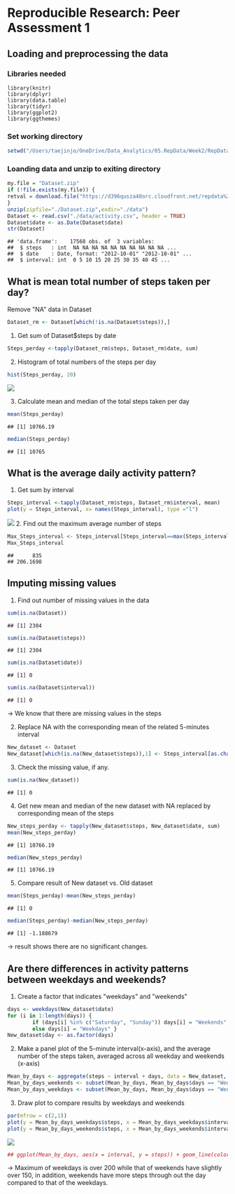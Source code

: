 # Reproducible Research: Peer Assessment 1


## Loading and preprocessing the data

### Libraries needed
```{r]
library(knitr)
library(dplyr)
library(data.table)
library(tidyr)
library(ggplot2)
library(ggthemes)

```

### Set working directory

```r
setwd("/Users/taejinjo/OneDrive/Data_Analytics/05.RepData/Week2/RepData_PeerAssessment1")
```

### Loanding data and unzip to exiting directory

```r
my.file = "Dataset.zip"
if (!file.exists(my.file)) {
retval = download.file("https://d396qusza40orc.cloudfront.net/repdata%2Fdata%2Factivity.zip", destfile = my.file, method = "curl")
}
unzip(zipfile="./Dataset.zip",exdir="./data")
Dataset <- read.csv("./data/activity.csv", header = TRUE)
Dataset$date <- as.Date(Dataset$date)
str(Dataset)
```

```
## 'data.frame':	17568 obs. of  3 variables:
##  $ steps   : int  NA NA NA NA NA NA NA NA NA NA ...
##  $ date    : Date, format: "2012-10-01" "2012-10-01" ...
##  $ interval: int  0 5 10 15 20 25 30 35 40 45 ...
```

## What is mean total number of steps taken per day?

Remove "NA" data in Dataset

```r
Dataset_rm <- Dataset[which(!is.na(Dataset$steps)),]
```

1. Get sum of Dataset$steps by date

```r
Steps_perday <-tapply(Dataset_rm$steps, Dataset_rm$date, sum)
```

2. Histogram of total numbers of the steps per day

```r
hist(Steps_perday, 20)
```

![](PA1_template_files/figure-html/unnamed-chunk-5-1.png)

3. Calculate mean and median of the total steps taken per day

```r
mean(Steps_perday)
```

```
## [1] 10766.19
```

```r
median(Steps_perday)
```

```
## [1] 10765
```

## What is the average daily activity pattern?

1. Get sum by interval

```r
Steps_interval <-tapply(Dataset_rm$steps, Dataset_rm$interval, mean)
plot(y = Steps_interval, x= names(Steps_interval), type ="l")
```

![](PA1_template_files/figure-html/unnamed-chunk-7-1.png)
2. Find out the maximum average number of steps

```r
Max_Steps_interval <- Steps_interval[Steps_interval==max(Steps_interval)]
Max_Steps_interval
```

```
##      835 
## 206.1698
```

## Imputing missing values
1. Find out number of missing values in the data

```r
sum(is.na(Dataset))
```

```
## [1] 2304
```

```r
sum(is.na(Dataset$steps))
```

```
## [1] 2304
```

```r
sum(is.na(Dataset$date))
```

```
## [1] 0
```

```r
sum(is.na(Dataset$interval))
```

```
## [1] 0
```
-> We know that there are missing values in the steps

2. Replace NA with the corresponding mean of the related 5-minutes interval

```r
New_dataset <- Dataset
New_dataset[which(is.na(New_dataset$steps)),1] <- Steps_interval[as.character(New_dataset[which(is.na(New_dataset$steps)),3])]
```

3. Check the missing value, if any.

```r
sum(is.na(New_dataset))
```

```
## [1] 0
```

4. Get new mean and median of the new dataset with NA replaced by corresponding mean of the steps 

```r
New_steps_perday <- tapply(New_dataset$steps, New_dataset$date, sum)
mean(New_steps_perday)
```

```
## [1] 10766.19
```

```r
median(New_steps_perday)
```

```
## [1] 10766.19
```

5. Compare result of New dataset vs. Old dataset

```r
mean(Steps_perday)-mean(New_steps_perday)
```

```
## [1] 0
```

```r
median(Steps_perday)-median(New_steps_perday)
```

```
## [1] -1.188679
```
-> result shows there are no significant changes.

## Are there differences in activity patterns between weekdays and weekends?

1. Create a factor that indicates "weekdays" and "weekends"

```r
days <- weekdays(New_dataset$date)
for (i in 1:length(days)) {
        if (days[i] %in% c("Saturday", "Sunday")) days[i] = "Weekends"
        else days[i] = "Weekdays" }
New_dataset$day <- as.factor(days)
```

2. Make a panel plot of the 5-minute interval(x-axis), and the average number of the steps taken, averaged across all weekday and weekends (x-axis)

```r
Mean_by_days <- aggregate(steps ~ interval + days, data = New_dataset, mean)
Mean_by_days_weekends <- subset(Mean_by_days, Mean_by_days$days == "Weekends")
Mean_by_days_weekdays <- subset(Mean_by_days, Mean_by_days$days == "Weekdays")
```

3. Draw plot to compare results by weekdays and weekends

```r
par(mfrow = c(2,1))
plot(y = Mean_by_days_weekdays$steps, x = Mean_by_days_weekdays$interval, type = "l")
plot(y = Mean_by_days_weekends$steps, x = Mean_by_days_weekends$interval, type = "l")
```

![](PA1_template_files/figure-html/unnamed-chunk-16-1.png)

```r
## ggplot(Mean_by_days, aes(x = interval, y = steps)) + geom_line(color = "blue") + facet_wrap( ~ days, nrow = 1, ncol = 2) + theme_wsj()
```

-> Maximum of weekdays is over 200 while that of weekends have slightly over 150, in addition, weekends have more steps through out the day compared to that of the weekdays.

